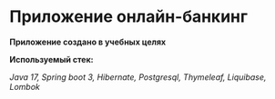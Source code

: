 # Приложение онлайн-банкинг

**Приложение создано в учебных целях**

**Используемый стек:**

*Java 17, Spring boot 3, Hibernate, Postgresql, Thymeleaf, Liquibase, Lombok*

